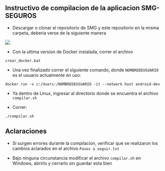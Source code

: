 ## Instructivo de compilacion de la aplicacion SMG-SEGUROS

* Descargar o clonar el repositorio de SMG y este repositorio en la misma carpeta, deberia verse de la siguiente manera

![][logo]

[logo]: https://raw.githubusercontent.com/ImanolFotiaSnoopConsulting/Instalacion-smg-seguros-Con-Docker/master/img.png


* Con la ultima version de Docker instalada, correr el archivo 
```
crear_docker.bat
```

* Una vez finalizado correr el siguiente comando,
donde ``NOMBREDEUSUARIO`` es el usuario actualmente en uso:
```
docker run -v c:/Users:/NOMBREDEUSUARIO -it --network host android-dev
```

* Ya dentro de Linux, ingresar al directorio donde se encuentra el archivo ``compilar.sh``

* Correr: 

```
./compilar.sh
``` 

## Aclaraciones

* Si surgen errores durante la compilacion, verificar que se realizaron los cambios aclarados en el archivo ``Pasos a seguir.txt``

* Bajo ninguna circunstancia modificar el archivo ``compilar.sh`` en Windows, abrirlo y cerrarlo sin guardar esta bien